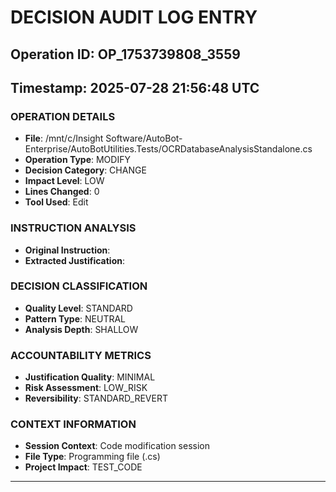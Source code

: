 # DECISION AUDIT LOG ENTRY
## Operation ID: OP_1753739808_3559
## Timestamp: 2025-07-28 21:56:48 UTC

### OPERATION DETAILS
- **File**: /mnt/c/Insight Software/AutoBot-Enterprise/AutoBotUtilities.Tests/OCRDatabaseAnalysisStandalone.cs
- **Operation Type**: MODIFY
- **Decision Category**: CHANGE
- **Impact Level**: LOW
- **Lines Changed**: 0
- **Tool Used**: Edit

### INSTRUCTION ANALYSIS
- **Original Instruction**: 
- **Extracted Justification**: 

### DECISION CLASSIFICATION
- **Quality Level**: STANDARD
- **Pattern Type**: NEUTRAL
- **Analysis Depth**: SHALLOW

### ACCOUNTABILITY METRICS
- **Justification Quality**: MINIMAL
- **Risk Assessment**: LOW_RISK
- **Reversibility**: STANDARD_REVERT

### CONTEXT INFORMATION
- **Session Context**: Code modification session
- **File Type**: Programming file (.cs)
- **Project Impact**: TEST_CODE

---
